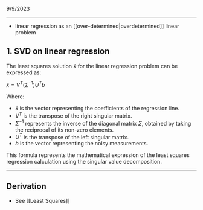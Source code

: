 9/9/2023


---

- linear regression as an [[over-determined|overdetermined]] linear problem

## 1. SVD on linear regression

  

The least squares solution $\tilde{x}$ for the linear regression problem can be expressed as:

$\tilde{x} = V^T \left( \Sigma^{-1} \right) U^T b$

Where:

- $\tilde{x}$ is the vector representing the coefficients of the regression line.
- $V^T$ is the transpose of the right singular matrix.
- $\Sigma^{-1}$ represents the inverse of the diagonal matrix $\Sigma$, obtained by taking the reciprocal of its non-zero elements.
- $U^T$ is the transpose of the left singular matrix.
- $b$ is the vector representing the noisy measurements.

This formula represents the mathematical expression of the least squares regression calculation using the singular value decomposition.

---

## Derivation

- See [[Least Squares]]